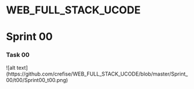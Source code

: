 # WEB_FULL_STACK_UCODE
<h1>Sprint 00</h1>
<h3>Task 00</h3>
![alt text](https://github.com/crefise/WEB_FULL_STACK_UCODE/blob/master/Sprint_00/t00/Sprint00_t00.png)
